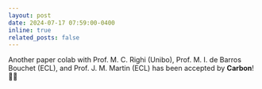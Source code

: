 ```yaml
---
layout: post
date: 2024-07-17 07:59:00-0400
inline: true
related_posts: false
---
```


Another paper colab with Prof. M. C. Righi (Unibo), Prof. M. I. de Barros Bouchet (ECL), and Prof. J. M. Martin (ECL) has been accepted by <b>Carbon</b>! 🎉🎊
